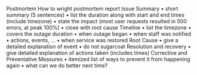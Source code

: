 Postmortem
How to wright postmortem report
Issue Summary
•	short summary (5 sentences)
•	list the duration along with start and end times (include timezone)
•	state the impact (most user requests resulted in 500 errors, at peak 100%)
•	close with root cause
Timeline
•	list the timezone
•	covers the outage duration
•	when outage began
•	when staff was notified
•	actions, events, …
•	when service was restored
Root Cause
•	give a detailed explanation of event
•	do not sugarcoat
Resolution and recovery
•	give detailed explanation of actions taken (includes times)
Corrective and Preventative Measures
•	itemized list of ways to prevent it from happening again
•	what can we do better next time?